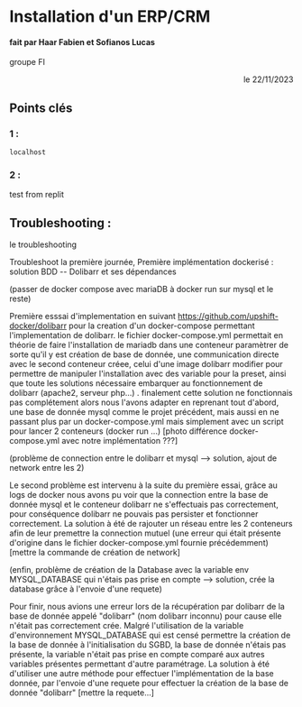 # Installation d'un ERP/CRM

#### fait par Haar Fabien et Sofianos Lucas
groupe FI
<div align="right">le 22/11/2023 </div>

## Points clés

### 1 : 
`localhost`

### 2 : 
test from replit
## Troubleshooting : 

le troubleshooting

Troubleshoot la première journée, 
Première implémentation dockerisé : solution BDD -- Dolibarr et ses dépendances

(passer de docker compose avec mariaDB à docker run sur mysql et le reste)

Première esssai d'implementation en suivant https://github.com/upshift-docker/dolibarr pour la creation d'un docker-compose permettant l'implementation de dolibarr.
le fichier docker-compose.yml permettait en théorie de faire l'installation de mariadb dans une conteneur paramètrer de sorte qu'il y est création de base de donnée, une communication directe avec le second conteneur créee, celui d'une image dolibarr modifier pour permettre de manipuler l'installation avec des variable pour la preset, ainsi que toute les solutions nécessaire embarquer au fonctionnement de dolibarr (apache2, serveur php...) . 
finalement cette solution ne fonctionnais pas complétement alors nous l'avons adapter en reprenant tout d'abord, une base de donnée mysql comme le projet précédent, mais aussi en ne passant plus par un docker-compose.yml mais simplement avec un script pour lancer 2 conteneurs (docker run ...)
[photo différence docker-compose.yml avec notre implémentation ???]

(problème de connection entre le dolibarr et mysql --> solution, ajout de network entre les 2)

Le second problème est intervenu à la suite du première essai, grâce au logs de docker nous avons pu voir que la connection entre la base de donnée mysql et le conteneur dolibarr ne s'effectuais pas correctement, pour conséquence dolibarr ne pouvais pas persister et fonctionner correctement.
La solution à été de rajouter un réseau entre les 2 conteneurs afin de leur premettre la connection mutuel (une erreur qui était présente d'origine dans le fichier docker-compose.yml fournie précédemment)
[mettre la commande de création de network]

(enfin, problème de création de la Database avec la variable env MYSQL_DATABASE qui n'étais pas prise en compte --> solution, crée la database grâce à l'envoie d'une requete)

Pour finir, nous avions une erreur lors de la récupération par dolibarr de la base de donnée appelé "dolibarr" (nom dolibarr inconnu) pour cause elle n'était pas correctement crée.
Malgré l'utilisation de la variable d'environnement MYSQL_DATABASE qui est censé permettre la création de la base de donnée à l'initialisation du SGBD, la base de donnée n'étais pas présente, la variable n'était pas prise en compte comparé aux autres variables présentes permettant d'autre paramétrage.
La solution à été d'utiliser une autre méthode pour effectuer l'implémentation de la base donnée, par l'envoie d'une requete pour effectuer la création de la base de donnée "dolibarr"
[mettre la requete...] 

